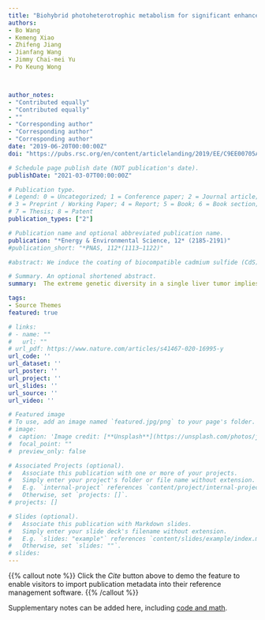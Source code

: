 ```yaml
---
title: "Biohybrid photoheterotrophic metabolism for significant enhancement of biological nitrogen fixation in pure microbial cultures"
authors:
- Bo Wang
- Kemeng Xiao
- Zhifeng Jiang
- Jianfang Wang
- Jimmy Chai-mei Yu
- Po Keung Wong



author_notes:
- "Contributed equally"
- "Contributed equally"
- ""
- "Corresponding author"
- "Corresponding author"
- "Corresponding author"
date: "2019-06-20T00:00:00Z"
doi: "https://pubs.rsc.org/en/content/articlelanding/2019/EE/C9EE00705A"

# Schedule page publish date (NOT publication's date).
publishDate: "2021-03-07T00:00:00Z"

# Publication type.
# Legend: 0 = Uncategorized; 1 = Conference paper; 2 = Journal article;
# 3 = Preprint / Working Paper; 4 = Report; 5 = Book; 6 = Book section;
# 7 = Thesis; 8 = Patent
publication_types: ["2"]

# Publication name and optional abbreviated publication name.
publication: "*Energy & Environmental Science, 12* (2185-2191)"
#publication_short: "*PNAS, 112*(1113–1122)"

#abstract: We induce the coating of biocompatible cadmium sulfide (CdS) nanoparticles (NPs) on the living cell surface of a versatile photoheterotrophic bacterium, Rhodopseudomonas palustris. The photo-induced electrons from the CdS NPs significantly improve the biological nitrogen fixation in pure cultures of R. palustris, as shown by increased nitrogenase activity, additional H2 evolution, elevated reducing equivalents, and increased intracellular ammonia and L-amino acids. As a result, an additional 153% of solid biomass is accumulated by the biohybrid cells, with outstanding photosynthetic efficiency of 6.73% and a nearly unaffected malate usage efficiency of 0.06 g h−1. The number of NPs and the cross-membrane interface both play important roles in the efficient generation and transduction of electrons. The biohybrid cells continuously fix N2 when sufficient N is available, thus revealing excessive reducing power. The Calvin cycle also contributes 28.1% to the additional solid biomass in the presence of available CO2. The CdS-coated photoheterotrophic cells exhibit excellent practical feasibility with an industrial waste carbon source under a solar/dark cycle. This study provides a facile and expandable strategy for other studies of visible-light-driven ambient N2 fixation and advanced solar-to-chemical conversion.

# Summary. An optional shortened abstract.
summary:  The extreme genetic diversity in a single liver tumor implies clonal evolution under the non-Darwinian mode.

tags:
- Source Themes
featured: true

# links:
# - name: ""
#   url: ""
# url_pdf: https://www.nature.com/articles/s41467-020-16995-y
url_code: ''
url_dataset: ''
url_poster: ''
url_project: ''
url_slides: ''
url_source: ''
url_video: ''

# Featured image
# To use, add an image named `featured.jpg/png` to your page's folder. 
# image:
#  caption: 'Image credit: [**Unsplash**](https://unsplash.com/photos/jdD8gXaTZsc)'
#  focal_point: ""
#  preview_only: false

# Associated Projects (optional).
#   Associate this publication with one or more of your projects.
#   Simply enter your project's folder or file name without extension.
#   E.g. `internal-project` references `content/project/internal-project/index.md`.
#   Otherwise, set `projects: []`.
# projects: []

# Slides (optional).
#   Associate this publication with Markdown slides.
#   Simply enter your slide deck's filename without extension.
#   E.g. `slides: "example"` references `content/slides/example/index.md`.
#   Otherwise, set `slides: ""`.
# slides:
---
```


{{% callout note %}}
Click the *Cite* button above to demo the feature to enable visitors to import publication metadata into their reference management software.
{{% /callout %}}

Supplementary notes can be added here, including [code and math](https://sourcethemes.com/academic/docs/writing-markdown-latex/).

